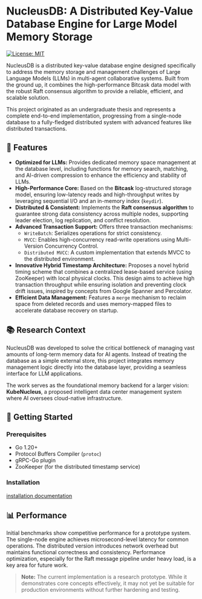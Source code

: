 # NucleusDB: A Distributed Key-Value Database Engine for Large Model Memory Storage

[![License: MIT](https://img.shields.io/badge/License-MIT-yellow.svg)](https://opensource.org/licenses/MIT)

NucleusDB is a distributed key-value database engine designed specifically to address the memory storage and management challenges of Large Language Models (LLMs) in multi-agent collaborative systems. Built from the ground up, it combines the high-performance Bitcask data model with the robust Raft consensus algorithm to provide a reliable, efficient, and scalable solution.

This project originated as an undergraduate thesis and represents a complete end-to-end implementation, progressing from a single-node database to a fully-fledged distributed system with advanced features like distributed transactions.

## 🌟 Features

*   **Optimized for LLMs:** Provides dedicated memory space management at the database level, including functions for memory search, matching, and AI-driven compression to enhance the efficiency and stability of LLMs.
*   **High-Performance Core:** Based on the **Bitcask** log-structured storage model, ensuring low-latency reads and high-throughput writes by leveraging sequential I/O and an in-memory index (`keydir`).
*   **Distributed & Consistent:** Implements the **Raft consensus algorithm** to guarantee strong data consistency across multiple nodes, supporting leader election, log replication, and conflict resolution.
*   **Advanced Transaction Support:** Offers three transaction mechanisms:
    *   `WriteBatch`: Serializes operations for strict consistency.
    *   `MVCC`: Enables high-concurrency read-write operations using Multi-Version Concurrency Control.
    *   `Distributed MVCC`: A custom implementation that extends MVCC to the distributed environment.
*   **Innovative Hybrid Timestamp Architecture:** Proposes a novel hybrid timing scheme that combines a centralized lease-based service (using ZooKeeper) with local physical clocks. This design aims to achieve high transaction throughput while ensuring isolation and preventing clock drift issues, inspired by concepts from Google Spanner and Percolator.
*   **Efficient Data Management:** Features a `merge` mechanism to reclaim space from deleted records and uses memory-mapped files to accelerate database recovery on startup.

## 📚 Research Context

NucleusDB was developed to solve the critical bottleneck of managing vast amounts of long-term memory data for AI agents. Instead of treating the database as a simple external store, this project integrates memory management logic directly into the database layer, providing a seamless interface for LLM applications.

The work serves as the foundational memory backend for a larger vision: **KubeNucleus**, a proposed intelligent data center management system where AI oversees cloud-native infrastructure.

## 🔧 Getting Started

### Prerequisites

*   Go 1.20+
*   Protocol Buffers Compiler (`protoc`)
*   gRPC-Go plugin
*   ZooKeeper (for the distributed timestamp service)

### Installation

[installation documentation](https://github.com/cheng-zhangpei/NucleusDB/tree/main/doc/installation.md)

## 📊 Performance

Initial benchmarks show competitive performance for a prototype system. The single-node engine achieves microsecond-level latency for common operations. The distributed version introduces network overhead but maintains functional correctness and consistency. Performance optimization, especially for the Raft message pipeline under heavy load, is a key area for future work.

> **Note:** The current implementation is a research prototype. While it demonstrates core concepts effectively, it may not yet be suitable for production environments without further hardening and testing.
